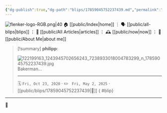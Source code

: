 ```yaml
---
{"dg-publish":true,"dg-path":"blips/17859045752237439.md","permalink":"/blips/17859045752237439/","title":"philipp on instagram @ 2020-10-23"}
---
```



<div class="transclusion internal-embed is-loaded"><div class="markdown-embed">




![flenker-logo-RGB.png|40](/img/user/attachments/flenker-logo-RGB.png)
🏠 [[public/Index\|home]]  ⋮ 🗣️ [[public/all-blips\|blips]] ⋮  📝 [[public/All Articles\|articles]]  ⋮ 🕰️ [[public/now\|now]] ⋮ 🪪 [[public/About Me\|about me]]


</div></div>


> [!summary] **philipp**:
>
> ![122199163_1243945702656243_7238933018004783299_n_17859045752237439.jpg](/img/user/attachments/122199163_1243945702656243_7238933018004783299_n_17859045752237439.jpg)
> Bakerman...
> - - -
>
> 🗓️ <code>Fri, Oct 23, 2020</code>  · ✏️ <code> Fri, May 2, 2025</code>  · [[public/blips/17859045752237439\|🔗]]
{ #blip}


- - -

 👾

